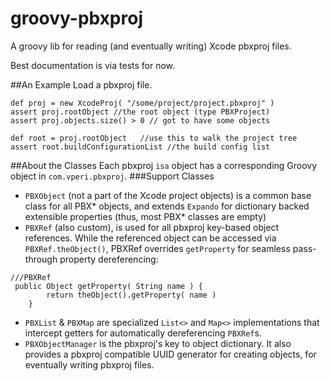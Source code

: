 # groovy-pbxproj
A groovy lib for reading (and eventually writing) Xcode pbxproj files.

Best documentation is via tests for now.

##An Example
Load a pbxproj file.
```
def proj = new XcodeProj( "/some/project/project.pbxproj" )
assert proj.rootObject //the root object (type PBXProject)
assert proj.objects.size() > 0 // got to have some objects

def root = proj.rootObject   //use this to walk the project tree
assert root.buildConfigurationList //the build config list
```

##About the Classes
Each pbxproj ```isa``` object has a corresponding Groovy object in ```com.vperi.pbxproj```.
###Support Classes
* ```PBXObject``` (not a part of the Xcode project objects) is a common base class for all PBX* objects, and extends 
```Expando``` for dictionary backed extensible properties (thus, most PBX* classes are empty)
* ```PBXRef``` (also custom), is used for all pbxproj key-based object references. 
While the referenced object can be accessed via ```PBXRef.theObject()```, PBXRef overrides ```getProperty``` for
seamless pass-through property dereferencing:

```
///PBXRef
 public Object getProperty( String name ) {
        return theObject().getProperty( name )
    }
```
* ```PBXList``` & ```PBXMap``` are specialized ```List<>``` and ```Map<>``` implementations that intercept getters for automatically 
dereferencing ```PBXRef```s.
* ```PBXObjectManager``` is the pbxproj's key to object dictionary. It also provides a pbxproj compatible UUID generator for creating objects, for eventually writing pbxproj files.

